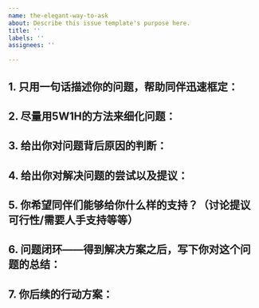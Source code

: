 ```yaml
---
name: the-elegant-way-to-ask
about: Describe this issue template's purpose here.
title: ''
labels: ''
assignees: ''

---
```


## 1. 只用一句话描述你的问题，帮助同伴迅速框定：


## 2. 尽量用5W1H的方法来细化问题：



## 3. 给出你对问题背后原因的判断：


## 4. 给出你对解决问题的尝试以及提议：


## 5. 你希望同伴们能够给你什么样的支持？（讨论提议可行性/需要人手支持等等）


## 6. 问题闭环——得到解决方案之后，写下你对这个问题的总结：


## 7. 你后续的行动方案：
